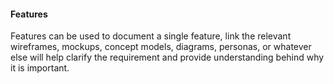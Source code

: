 #### Features

Features can be used to document a single feature, link the
relevant wireframes, mockups, concept models, diagrams, personas, or whatever else will help clarify the requirement and provide understanding behind why it is important.
